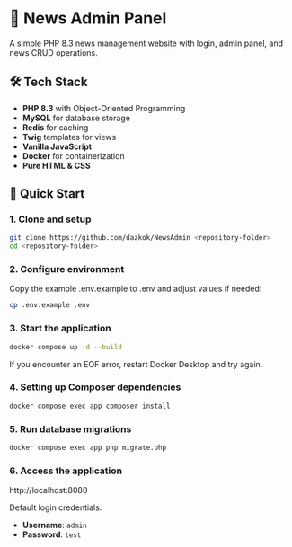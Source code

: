 # 📰 News Admin Panel

A simple PHP 8.3 news management website with login, admin panel, and news CRUD operations.

## 🛠 Tech Stack

- **PHP 8.3** with Object-Oriented Programming
- **MySQL** for database storage
- **Redis** for caching
- **Twig** templates for views
- **Vanilla JavaScript**
- **Docker** for containerization
- **Pure HTML & CSS**

## 🚀 Quick Start

### 1. Clone and setup
```bash
git clone https://github.com/dazkok/NewsAdmin <repository-folder>
cd <repository-folder>
```

### 2. Configure environment
Copy the example .env.example to .env and adjust values if needed:
```bash
cp .env.example .env
```

### 3. Start the application
```bash
docker compose up -d --build
```
If you encounter an EOF error, restart Docker Desktop and try again.

### 4. Setting up Composer dependencies
```bash
docker compose exec app composer install
```

### 5. Run database migrations
```bash
docker compose exec app php migrate.php
```

### 6. Access the application
http://localhost:8080

Default login credentials:

- **Username**: `admin`
- **Password**: `test`